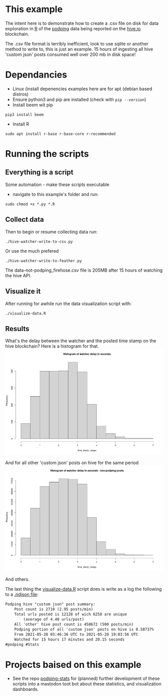 # This example
The intent here is to demonstrate how to create a .csv file on disk for data exploration in [R](https://cran.r-project.org/) of the [podping](podping.cloud) data being reported on the [hive.io](hive.io) blockchain. 

The .csv file format is terribly inefficient, look to use sqlite or another method to write to, this is just an example. 15 hours of ingesting all hive 'custom json' posts consumed well over 200 mb in disk space!

# Dependancies
- Linux (install depenencies examples here are for apt (debian based distros)
- Ensure python3 and pip are installed (check with `pip --version`)
- Install beem wit pip
```
pip3 install beem
```
- Install R
```
sudo apt install r-base r-base-core r-recommended
```
# Running the scripts
## Everything is a script
Some automation - make these scripts executable
- navigate to this example's folder and run:
```
sudo chmod +x *.py *.R
```
## Collect data
Then to begin or resume collecting data run:
```
./hive-watcher-write-to-csv.py
```
Or use the much prefered
```
./hive-watcher-write-to-feather.py
```
 The data-not-podping_firehose.csv file is 205MB after 15 hours of watching the hive API.

## Visualize it
After running for awhile run the data visualization script with:
```
./visualize-data.R 
```

## Results
What's the delay between the watcher and the posted time stamp on the hive blockchain?
Here is a histogram for that.
![Example Histogram](stats/image-timestamp_delay_hist.png)

And for all other 'custom json' posts on hive for the same period
![Example Histogram](stats/image-timestamp_delay_hist-non-podping.png)

And others. 

The last thing the [visualize-data.R](visualize-data.R) script does is write as a log the following to a [.ndjson file](stats/summaryStats.ndjson):

```
Podping hive "custom json" post summary:
	Post count is 2710 (2.95 posts/min)
    Total urls posted is 12128 of wich 6258 are unique
        (average of 4.48 urls/post)
    All 'other' hive post count is 458672 (500 posts/min)
    Podping portion of all 'custom json' posts on hive is 0.58737%
    From 2021-05-20 03:46:36 UTC to 2021-05-20 19:03:56 UTC
    Watched for 15 hours 17 minutes and 20.15 seconds
#podping #Stats
```

# Projects baised on this example
- See the repo [podping-stats](https://github.com/seakintruth/podping-stats) for (planned) further development of these scripts into a mastodon toot bot about these statistics, and visualization dashboards.
